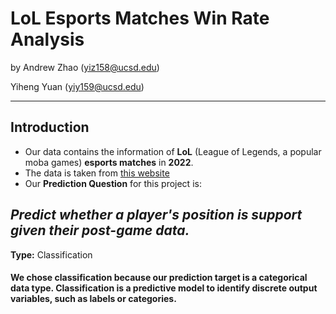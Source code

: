 # LoL Esports Matches Win Rate Analysis
by Andrew Zhao (yiz158@ucsd.edu)

Yiheng Yuan (yiy159@ucsd.edu)

___
## Introduction
- Our data contains the information of **LoL** (League of Legends, a popular moba games) **esports matches** in **2022**.
- The data is taken from [this website](https://oracleselixir.com/tools/downloads)
- Our **Prediction Question** for this project is:

## *Predict whether a player's position is support given their post-game data.*

**Type:** Classification
#### We chose classification because our prediction target is a categorical data type. Classification is a predictive model to identify discrete output variables, such as labels or categories.

